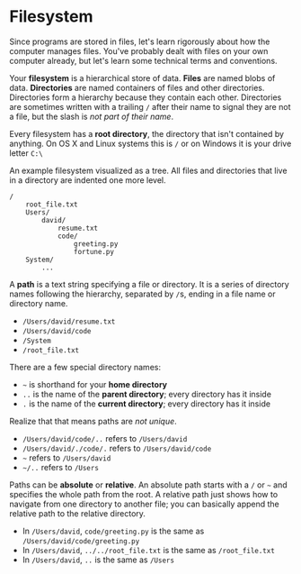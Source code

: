 # Filesystem

Since programs are stored in files, let's learn rigorously about how the computer manages files.
You've probably dealt with files on your own computer already, but let's learn some technical terms and conventions.

Your **filesystem** is a hierarchical store of data.
**Files** are named blobs of data.
**Directories** are named containers of files and other directories.
Directories form a hierarchy because they contain each other.
Directories are sometimes written with a trailing `/` after their name to signal they are not a file, but the slash is _not part of their name_.

Every filesystem has a **root directory**, the directory that isn't contained by anything.
On OS X and Linux systems this is `/` or on Windows it is your drive letter `C:\`

An example filesystem visualized as a tree.
All files and directories that live in a directory are indented one more level.

```
/
    root_file.txt
    Users/
        david/
            resume.txt
            code/
                greeting.py
                fortune.py
    System/
        ...
```

A **path** is a text string specifying a file or directory.
It is a series of directory names following the hierarchy, separated by `/`s, ending in a file name or directory name.

* `/Users/david/resume.txt`
* `/Users/david/code`
* `/System`
* `/root_file.txt`

There are a few special directory names:

* `~` is shorthand for your **home directory**
* `..` is the name of the **parent directory**; every directory has it inside
* `.` is the name of the **current directory**; every directory has it inside

Realize that that means paths are _not unique_.

* `/Users/david/code/..` refers to `/Users/david`
* `/Users/david/./code/.` refers to `/Users/david/code`
* `~` refers to `/Users/david`
* `~/..` refers to `/Users`

Paths can be **absolute** or **relative**.
An absolute path starts with a `/` or `~` and specifies the whole path from the root.
A relative path just shows how to navigate from one directory to another file;
you can basically append the relative path to the relative directory.

* In `/Users/david`, `code/greeting.py` is the same as `/Users/david/code/greeting.py`
* In `/Users/david`, `../../root_file.txt` is the same as `/root_file.txt`
* In `/Users/david`, `..` is the same as `/Users`
